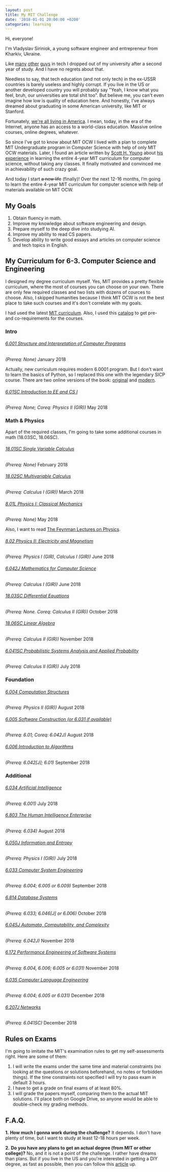```yaml
---
layout: post
title: My MIT Challenge
date: '2018-01-01 20:00:00 +0200'
categories: learning
---
```


Hi, everyone!

I'm Vladyslav Siriniok, a young software engineer and entrepreneur from Kharkiv, Ukraine.

Like [many](https://en.wikipedia.org/wiki/Bill_Gates) [other](https://en.wikipedia.org/wiki/Mark_Zuckerberg) [guys](https://en.wikipedia.org/wiki/Sam_Altman) in tech I dropped out of my university after a second year of study. And I have no regrets about that.

Needless to say, that tech education (and not only tech) in the ex-USSR countries is barely useless and highly corrupt. If you live in the US or another developed country you will probably say "Yeah, I know what you feel, bruh, our universities are total shit too". But believe me, you can't even imagine how low is quality of education here. And honestly, I've always dreamed about graduating in some American university, like MIT or Stanford.

Fortunately, [we're all living in America](https://www.youtube.com/watch?v=Rr8ljRgcJNM). I mean, today, in the era of the Internet, anyone has an access to a world-class education. Massive online courses, online degrees, whatever.

So since I've got to know about MIT OCW I lived with a plan to complete MIT Undergraduate program in Computer Science with help of only MIT OCW materials. Later, I found an article written by [Scott H. Young](https://twitter.com/ScottHYoung) about [his experience](https://www.scotthyoung.com/blog/myprojects/mit-challenge-2/) in learning the entire 4-year MIT curriculum for computer science, without taking any classes. It finally motivated and convinced me in achievability of such crazy goal.

And today I start ~~a new life~~ (finally)! Over the next 12-16 months, I’m going to learn the entire 4-year MIT curriculum for computer science with help of materials available on MIT OCW.


## My Goals

1. Obtain fluency in math.
2. Improve my knowledge about software engineering and design.
3. Prepare myself to the deep dive into studying AI.
4. Improve my ability to read CS papers.
4. Develop ability to write good essays and articles on computer science and tech topics in English.


## My Curriculum for 6-3. Computer Science and Engineering

I designed my degree curriculum myself. Yes, MIT provides a pretty flexible curriculum, where the most of courses you can choose on your own. There are only few required classes and two lists with dozens of cources to choose. Also, I skipped humanities because I think MIT OCW is not the best place to take such courses and it's don't correlate with my goals.


I had used the latest [MIT curriculum](http://www.eecs.mit.edu/curriculum2016). Also, I used this [catalog](http://catalog.mit.edu/subjects/6/) to get pre- and co-requirements for the courses.


### Intro

###### [6.001 Structure and Interpretation of Computer Programs](https://ocw.mit.edu/courses/electrical-engineering-and-computer-science/6-001-structure-and-interpretation-of-computer-programs-spring-2005/)
_\(Prereq: None\)_
January 2018

Actually, new curriculum requires modern 6.0001 program. But I don't want to learn the basics of Python, so I replaced this one with the legendary SICP course. There are two online versions of the book: [original](https://mitpress.mit.edu/sicp/) and [modern](http://sarabander.github.io/sicp/).

###### [6.01SC Introduction to EE and CS I](https://ocw.mit.edu/courses/electrical-engineering-and-computer-science/6-01sc-introduction-to-electrical-engineering-and-computer-science-i-spring-2011/)
_\(Prereq: None; Coreq: Physics II \(GIR\)\)_
May 2018

### Math & Physics

Apart of the required classes, I'm going to take some additional courses in math (18.03SC, 18.06SC).

###### [18.01SC Single Variable Calculus](https://ocw.mit.edu/courses/mathematics/18-01sc-single-variable-calculus-fall-2010/)
_\(Prereq: None\)_
February 2018

###### [18.02SC Multivariable Calculus](https://ocw.mit.edu/courses/mathematics/18-02sc-multivariable-calculus-fall-2010/)
_\(Prereq: Calculus I \(GIR\)\)_
March 2018

###### [8.01L Physics I: Classical Mechanics](https://ocw.mit.edu/courses/physics/8-01l-physics-i-classical-mechanics-fall-2005/)
_\(Prereq: None\)_
May 2018

Also, I want to read [The Feynman Lectures on Physics](http://feynmanlectures.caltech.edu/).

###### [8.02 Physics II: Electricity and Magnetism](https://ocw.mit.edu/courses/physics/8-02-physics-ii-electricity-and-magnetism-spring-2007)
_\(Prereq: Physics I \(GIR\), Calculus I \(GIR\)\)_
June 2018

###### [6.042J Mathematics for Computer Science](https://ocw.mit.edu/courses/electrical-engineering-and-computer-science/6-042j-mathematics-for-computer-science-spring-2015/)
_\(Prereq: Calculus I \(GIR\)\)_
June 2018

###### [18.03SC Differential Equations](https://ocw.mit.edu/courses/mathematics/18-03sc-differential-equations-fall-2011/)
_\(Prereq: None. Coreq: Calculus II \(GIR\)\)_
October 2018

###### [18.06SC Linear Algebra](https://ocw.mit.edu/courses/mathematics/18-06sc-linear-algebra-fall-2011/)
_\(Prereq: Calculus II \(GIR\)\)_
November 2018

###### [6.041SC	Probabilistic Systems Analysis and Applied Probability](https://ocw.mit.edu/courses/electrical-engineering-and-computer-science/6-041sc-probabilistic-systems-analysis-and-applied-probability-fall-2013/)
_\(Prereq: Calculus II \(GIR\)\)_
July 2018


### Foundation

###### [6.004 Computation Structures](https://ocw.mit.edu/courses/electrical-engineering-and-computer-science/6-004-computation-structures-spring-2009/)
_\(Prereq: Physics II \(GIR\)\)_
August 2018

###### [6.005 Software Construction (or 6.031 if available)](https://ocw.mit.edu/courses/electrical-engineering-and-computer-science/6-005-software-construction-spring-2016/)
_\(Prereq: 6.01; Coreq: 6.042J\)_
August 2018

###### [6.006 Introduction to Algorithms](https://ocw.mit.edu/courses/electrical-engineering-and-computer-science/6-006-introduction-to-algorithms-fall-2011/)
_\(Prereq: 6.042[J]; 6.01\)_
September 2018


### Additional

###### [6.034 Artificial Intelligence](https://ocw.mit.edu/courses/electrical-engineering-and-computer-science/6-034-artificial-intelligence-fall-2010/)
_\(Prereq: 6.001\)_
July 2018

###### [6.803 The Human Intelligence Enterprise](https://ocw.mit.edu/courses/electrical-engineering-and-computer-science/6-803-the-human-intelligence-enterprise-spring-2006/)
_\(Prereq: 6.034\)_
August 2018

###### [6.050J Information and Entropy](https://ocw.mit.edu/courses/electrical-engineering-and-computer-science/6-050j-information-and-entropy-spring-2008/)
_\(Prereq: Physics I (GIR)\)_
July 2018

###### [6.033 Computer System Engineering](https://ocw.mit.edu/courses/electrical-engineering-and-computer-science/6-033-computer-system-engineering-spring-2009/)
_\(Prereq: 6.004; 6.005 or 6.009\)_
September 2018

###### [6.814 Database Systems](https://ocw.mit.edu/courses/electrical-engineering-and-computer-science/6-830-database-systems-fall-2010/)
_\(Prereq: 6.033; 6.046[J] or 6.006\)_
October 2018

###### [6.045J Automata, Computability, and Complexity](https://ocw.mit.edu/courses/electrical-engineering-and-computer-science/6-045j-automata-computability-and-complexity-spring-2011/)
_\(Prereq: 6.042J\)_
November 2018

###### [6.172 Performance Engineering of Software Systems](https://ocw.mit.edu/courses/electrical-engineering-and-computer-science/6-172-performance-engineering-of-software-systems-fall-2010/)
_\(Prereq: 6.004, 6.006; 6.005 or 6.031\)_
November 2018

###### [6.035 Computer Language Engineering](https://ocw.mit.edu/courses/electrical-engineering-and-computer-science/6-035-computer-language-engineering-spring-2010/)
_\(Prereq: 6.004; 6.005 or 6.031\)_
December 2018

###### [6.207J Networks](https://ocw.mit.edu/courses/economics/14-15j-networks-fall-2009/)
_\(Prereq: 6.041SC\)_
December 2018

## Rules on Exams

I'm going to imitate the MIT's examination rules to get my self-assessments right. Here are some of them:

1. I will write the exams under the same time and material constraints (no looking at the questions or solutions beforehand, no notes or forbidden things). If the time constraints not specified I will try to pass exam in default 3 hours.
2. I have to get a grade on final exams of at least 80%.
3. I will grade the papers myself, comparing them to the actual MIT solutions. I'll place both on Google Drive, so anyone would be able to double-check my grading methods.

## F.A.Q.

**1.** **How much I gonna work during the challenge?**
It depends. I don't have plenty of time, but I want to study at least 12-18 hours per week.

**2.** **Do you have any plans to get an actual degree (from MIT or other college)?**
No, and it is not a point of the challenge. I rather have dreams than plans. But if you live in the US and you're interested in getting a DIY degree, as fast as possible, then you can follow this [article](https://www.scotthyoung.com/blog/2012/07/04/the-diy-degree/) up.
